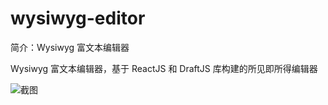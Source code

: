 # wysiwyg-editor

简介：Wysiwyg 富文本编辑器

Wysiwyg 富文本编辑器，基于 ReactJS 和 DraftJS 库构建的所见即所得编辑器

![截图](https://unpkg.com/@icedesign/wysiwyg-editor-block/screenshot.png)
